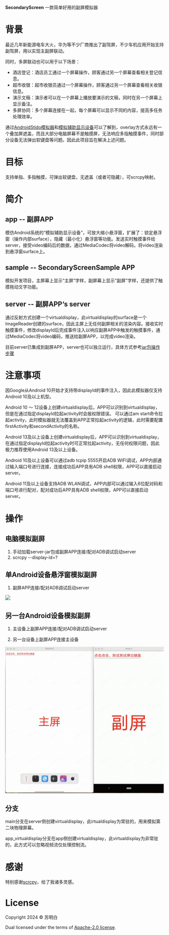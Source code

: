 **SecondaryScreen** 一款简单好用的副屏模拟器

# 背景

最近几年新能源电车大火，华为等不少厂商推出了副驾屏，不少车机应用开始支持副驾屏，用以实现主副屏联动。

同时，多屏联动也可以用于以下场景：
* 酒店登记：酒店员工通过一个屏幕操作，顾客通过另一个屏幕查看相关登记信息。
* 超市收银：超市收银员通过一个屏幕操作，顾客通过另一个屏幕查看相关收银信息。
* 演示文稿：演示者可以在一个屏幕上播放要演示的文稿，同时在另一个屏幕上显示备注。
* 多屏协同：多个屏幕连接在一起，每个屏幕可以显示不同的内容，提高多任务处理效率。

通过[AndroidStido模拟器](doc/AndroidStudio模拟器.md)和[模拟辅助显示设备](doc/模拟辅助显示设备.md)可以了解到，overlay方式永远有一个叠加屏遮盖，而且大部分电脑屏幕不是触摸屏，无法响应多指触摸事件，同时部分设备无法弹出软键盘等问题。因此此项目旨在解决上述问题。

# 目标

支持单指、多指触摸，可弹出软键盘，无遮盖（或者可隐藏），可scrcpy映射。

# 简介

## app -- 副屏APP

模仿Android系统的“模拟辅助显示设备”，可放大缩小悬浮窗，扩展了：锁定悬浮窗（操作内部surface），隐藏（最小化）悬浮窗等功能。发送实时触摸事件给server，接受video编码后的数据，通过MediaCodec将video解码，将video渲染到悬浮窗surface上。

## sample -- SecondaryScreenSample APP

模拟开发项目，主屏幕上显示“主屏”字样，副屏幕上显示“副屏”字样，还提供了触摸拖动文字功能。

## server -- 副屏APP‘s server

通过反射方式创建一个virtualdisplay，此virtualdisplay的surface是一个ImageReader创建的surface，因此主屏上无任何副屏相关的渲染内容。接收实时触摸事件，修改displayId后完成事件注入以响应副屏APP中触发的触摸事件，通过MediaCodec将video编码，推送给副屏APP，以完成video渲染。

目前server已集成到副屏APP，server也可以独立运行，具体方式参考[jar包操作步骤](doc/jar包操作步骤.md)

# 注意事项

因Google从Android 10开始才支持带displayId的事件注入，因此此模拟器仅支持Android 10及以上机型。

Android 10 ～ 12设备上创建virtualdisplay后，APP可以识别到virtualdisplay，但是在通过指定displayId拉起activity时会报权限错误。 可以通过am start命令拉起activity，此时模拟器就无法覆盖到APP正常拉起activity的逻辑，此时需要配置firstActivity和secondActivity的名称。

Android 13及以上设备上创建virtualdisplay后，APP可以识别到virtualdisplay，在通过指定displayId拉起activity时可正常拉起activity，无任何权限问题，因此极力推荐使用Android 13及以上设备。

Android 10及以上设备可以通过adb tcpip 5555开启ADB WIFI调试，APP内部通过输入端口号进行连接，连接成功后APP具有ADB shell权限，APP可以直接启动server。

Android 11及以上设备支持ADB WLAN调试，APP内部可以通过输入6位配对码和端口号进行配对，配对成功后APP具有ADB shell权限，APP可以直接启动server。

# 操作

## 电脑模拟副屏

1. 手动加载server-jar包或副屏APP连接/配对ADB调试启动server
2. scrcpy --display-id=?

## 单Android设备悬浮窗模拟副屏

1. 副屏APP连接/配对ADB调试启动server

![](doc/img/OverlayWindow图示.png)

## 另一台Android设备模拟副屏

1. 主设备上副屏APP连接/配对ADB调试启动server

2. 另一台设备上副屏APP连接主设备

![](doc/img/双设备联动图示.png)

## 分支

main分支在server侧创建virtualdisplay，此irtualdisplay为常驻的，用来模拟第二块物理屏幕。

app_virtualdisplay分支在app侧创建virtualdisplay，此virtualdisplay为非常驻的，此方式可以忽略视频流仅处理控制流。

# 感谢

特别感谢[scrcpy](https://github.com/Genymobile/scrcpy)，给了我诸多灵感。

# License

Copyright 2024 &copy; 苏明白

Dual licensed under the terms of [Apache-2.0 license](https://www.apache.org/licenses/LICENSE-2.0.html). 
